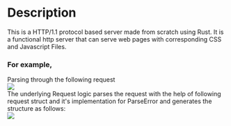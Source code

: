 # Description
This is a HTTP/1.1 protocol based server made from scratch using Rust.
It is a functional http server that can serve web pages with corresponding CSS and Javascript Files.
### For example,
Parsing through the following request<Br>
<img src="https://github.com/Minimega12121/HTTP-1.1-Server-from-scratch-using-Rust
/blob/main/ss/get_req.png">  <Br>
The underlying Request logic parses the request with the help of following request struct and it's implementation for ParseError and generates the structure as follows:<Br>
<img src="https://github.com/Minimega12121/HTTP-1.1-Server-from-scratch-using-Rust
/blob/main/ss/parsedata.png">  <Br>